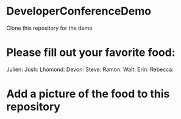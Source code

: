 # DeveloperConferenceDemo
Clone this repository for the demo

# Please fill out your favorite food:
Julien:
Josh:
Lhomond:
Devon:
Steve:
Ramon:
Walt:
Erin:
Rebecca:

# Add a picture of the food to this repository
